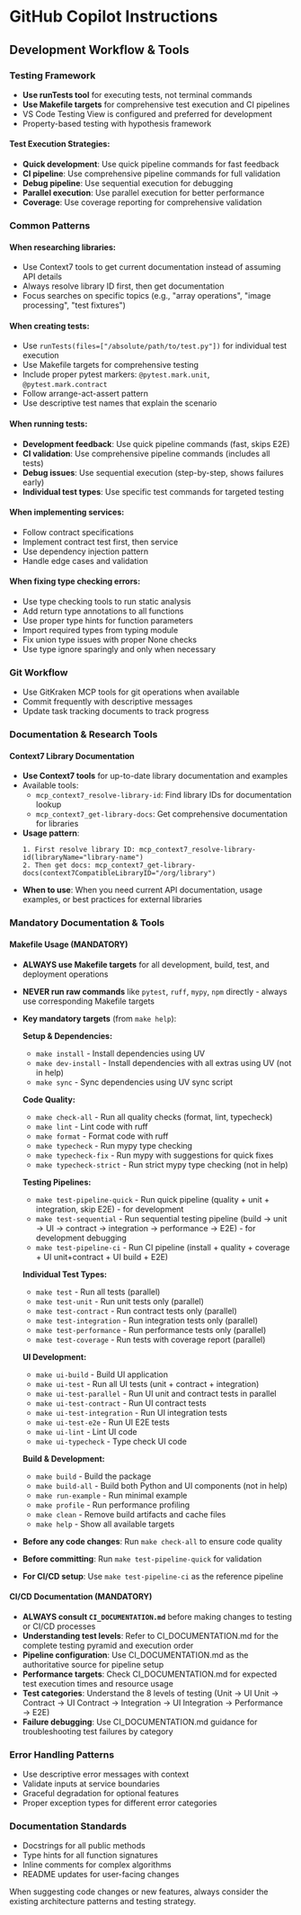 # GitHub Copilot Instructions

## Development Workflow & Tools

### Testing Framework
- **Use runTests tool** for executing tests, not terminal commands
- **Use Makefile targets** for comprehensive test execution and CI pipelines
- VS Code Testing View is configured and preferred for development
- Property-based testing with hypothesis framework

#### Test Execution Strategies:
- **Quick development**: Use quick pipeline commands for fast feedback
- **CI pipeline**: Use comprehensive pipeline commands for full validation
- **Debug pipeline**: Use sequential execution for debugging
- **Parallel execution**: Use parallel execution for better performance
- **Coverage**: Use coverage reporting for comprehensive validation

### Common Patterns

#### When researching libraries:
- Use Context7 tools to get current documentation instead of assuming API details
- Always resolve library ID first, then get documentation
- Focus searches on specific topics (e.g., "array operations", "image processing", "test fixtures")

#### When creating tests:
- Use `runTests(files=["/absolute/path/to/test.py"])` for individual test execution
- Use Makefile targets for comprehensive testing
- Include proper pytest markers: `@pytest.mark.unit`, `@pytest.mark.contract`
- Follow arrange-act-assert pattern
- Use descriptive test names that explain the scenario

#### When running tests:
- **Development feedback**: Use quick pipeline commands (fast, skips E2E)
- **CI validation**: Use comprehensive pipeline commands (includes all tests)
- **Debug issues**: Use sequential execution (step-by-step, shows failures early)
- **Individual test types**: Use specific test commands for targeted testing

#### When implementing services:
- Follow contract specifications
- Implement contract test first, then service
- Use dependency injection pattern
- Handle edge cases and validation

#### When fixing type checking errors:
- Use type checking tools to run static analysis
- Add return type annotations to all functions
- Use proper type hints for function parameters
- Import required types from typing module
- Fix union type issues with proper None checks
- Use type ignore sparingly and only when necessary

### Git Workflow
- Use GitKraken MCP tools for git operations when available
- Commit frequently with descriptive messages
- Update task tracking documents to track progress

### Documentation & Research Tools

#### Context7 Library Documentation
- **Use Context7 tools** for up-to-date library documentation and examples
- Available tools:
  - `mcp_context7_resolve-library-id`: Find library IDs for documentation lookup
  - `mcp_context7_get-library-docs`: Get comprehensive documentation for libraries
- **Usage pattern**:
  ```
  1. First resolve library ID: mcp_context7_resolve-library-id(libraryName="library-name")
  2. Then get docs: mcp_context7_get-library-docs(context7CompatibleLibraryID="/org/library")
  ```
- **When to use**: When you need current API documentation, usage examples, or best practices for external libraries

### Mandatory Documentation & Tools

#### Makefile Usage (MANDATORY)
- **ALWAYS use Makefile targets** for all development, build, test, and deployment operations
- **NEVER run raw commands** like `pytest`, `ruff`, `mypy`, `npm` directly - always use corresponding Makefile targets
- **Key mandatory targets** (from `make help`):

  **Setup & Dependencies:**
  - `make install` - Install dependencies using UV
  - `make dev-install` - Install dependencies with all extras using UV (not in help)
  - `make sync` - Sync dependencies using UV sync script

  **Code Quality:**
  - `make check-all` - Run all quality checks (format, lint, typecheck)
  - `make lint` - Lint code with ruff
  - `make format` - Format code with ruff
  - `make typecheck` - Run mypy type checking
  - `make typecheck-fix` - Run mypy with suggestions for quick fixes
  - `make typecheck-strict` - Run strict mypy type checking (not in help)

  **Testing Pipelines:**
  - `make test-pipeline-quick` - Run quick pipeline (quality + unit + integration, skip E2E) - for development
  - `make test-sequential` - Run sequential testing pipeline (build → unit → UI → contract → integration → performance → E2E) - for development debugging
  - `make test-pipeline-ci` - Run CI pipeline (install + quality + coverage + UI unit+contract + UI build + E2E)

  **Individual Test Types:**
  - `make test` - Run all tests (parallel)
  - `make test-unit` - Run unit tests only (parallel)
  - `make test-contract` - Run contract tests only (parallel)
  - `make test-integration` - Run integration tests only (parallel)
  - `make test-performance` - Run performance tests only (parallel)
  - `make test-coverage` - Run tests with coverage report (parallel)

  **UI Development:**
  - `make ui-build` - Build UI application
  - `make ui-test` - Run all UI tests (unit + contract + integration)
  - `make ui-test-parallel` - Run UI unit and contract tests in parallel
  - `make ui-test-contract` - Run UI contract tests
  - `make ui-test-integration` - Run UI integration tests
  - `make ui-test-e2e` - Run UI E2E tests
  - `make ui-lint` - Lint UI code
  - `make ui-typecheck` - Type check UI code

  **Build & Development:**
  - `make build` - Build the package
  - `make build-all` - Build both Python and UI components (not in help)
  - `make run-example` - Run minimal example
  - `make profile` - Run performance profiling
  - `make clean` - Remove build artifacts and cache files
  - `make help` - Show all available targets

- **Before any code changes**: Run `make check-all` to ensure code quality
- **Before committing**: Run `make test-pipeline-quick` for validation
- **For CI/CD setup**: Use `make test-pipeline-ci` as the reference pipeline

#### CI/CD Documentation (MANDATORY)
- **ALWAYS consult `CI_DOCUMENTATION.md`** before making changes to testing or CI/CD processes
- **Understanding test levels**: Refer to CI_DOCUMENTATION.md for the complete testing pyramid and execution order
- **Pipeline configuration**: Use CI_DOCUMENTATION.md as the authoritative source for pipeline setup
- **Performance targets**: Check CI_DOCUMENTATION.md for expected test execution times and resource usage
- **Test categories**: Understand the 8 levels of testing (Unit → UI Unit → Contract → UI Contract → Integration → UI Integration → Performance → E2E)
- **Failure debugging**: Use CI_DOCUMENTATION.md guidance for troubleshooting test failures by category

### Error Handling Patterns
- Use descriptive error messages with context
- Validate inputs at service boundaries
- Graceful degradation for optional features
- Proper exception types for different error categories

### Documentation Standards
- Docstrings for all public methods
- Type hints for all function signatures
- Inline comments for complex algorithms
- README updates for user-facing changes

When suggesting code changes or new features, always consider the existing architecture patterns and testing strategy.
